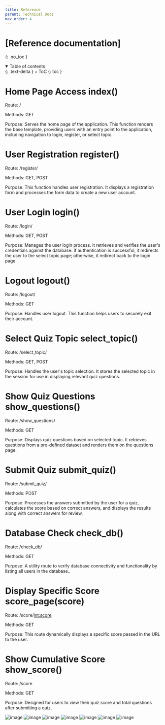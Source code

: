 ```yaml
---
title: Reference
parent: Technical Docs
nav_order: 4
---
```



# [Reference documentation]
{: .no_toc }



<details open markdown="block">
{: .text-delta }
<summary>Table of contents</summary>
+ ToC
{: toc }
</details>


# Home Page Access index()

Route: /

Methods: GET

Purpose: 
Serves the home page of the application. This function renders the base template, providing users with an entry point to the application, including navigation to login, register, or select topic.



# User Registration  register()

Route: /register/

Methods: GET, POST

Purpose: 
This function handles user registration. It displays a registration form and processes the form data to create a new user account.

# User Login login()

Route: /login/

Methods: GET, POST

Purpose: 
Manages the user login process. It retrieves and verifies the user's credentials against the database. If authentication is successful, it redirects the user to the select topic page; otherwise, it redirect back to the login page.

# Logout logout()

Route: /logout/

Methods: GET

Purpose:
Handles user logout. This function helps users to securely exit their account.


# Select Quiz Topic select_topic()

Route: /select_topic/

Methods: GET, POST

Purpose: 
Handles the user's topic selection. It stores the selected topic in the session for use in displaying relevant quiz questions.


# Show Quiz Questions show_questions()

Route: /show_questions/

Methods: GET

Purpose: 
Displays quiz questions based on selected topic. It retrieves questions from a pre-defined dataset and renders them on the questions page.


# Submit Quiz submit_quiz()

Route: /submit_quiz/

Methods: POST

Purpose:
Processes the answers submitted by the user for a quiz, calculates the score based on correct answers, and displays the results along with correct answers for review.


# Database Check check_db()

Route: /check_db/

Methods: GET

Purpose: 
A utility route to verify database connectivity and functionality by listing all users in the database..




# Display Specific Score   score_page(score)

Route: /score/<int:score>

Methods: GET

Purpose:
This route dynamically displays a specific score passed in the URL to the user. 


# Show Cumulative Score show_score()

Route: /score

Methods: GET

Purpose:
Designed for users to view their quiz score and total questions  after submitting a quiz. 




![image](https://github.com/elifgidis/projekt/assets/154848427/3debfb75-e5fb-48ee-9b56-78859a80f086)
![image](https://github.com/elifgidis/projekt/assets/154848427/44533ff9-0d7e-4a19-abcd-0694f5f29d7d)
![image](https://github.com/elifgidis/projekt/assets/154848427/efabb914-1eeb-4397-b455-cea445a72070)
![image](https://github.com/elifgidis/projekt/assets/154848427/534454ea-7124-40d4-9c0e-b34fdeb09330)
![image](https://github.com/elifgidis/projekt/assets/154848427/523b935e-8bf3-42b2-a4da-739a3b84f7fb)
![image](https://github.com/elifgidis/projekt/assets/154848427/38c16c21-581e-4e2c-b595-ed58d7924a65)
![image](https://github.com/elifgidis/projekt/assets/154848427/a7b3565b-bf17-439a-b0e7-b48a6d563b6a)













